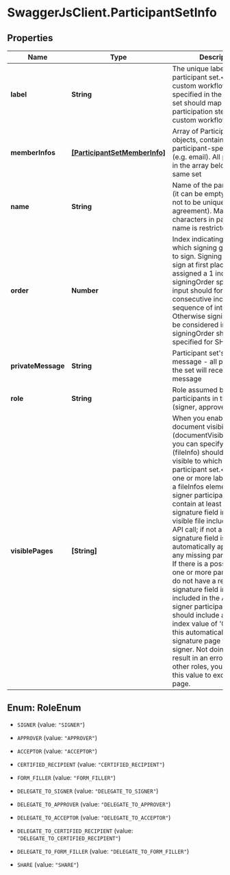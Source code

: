 # SwaggerJsClient.ParticipantSetInfo

## Properties
Name | Type | Description | Notes
------------ | ------------- | ------------- | -------------
**label** | **String** | The unique label of a participant set.&lt;br&gt;For custom workflows, label specified in the participation set should map it to the participation step in the custom workflow. | [optional] 
**memberInfos** | [**[ParticipantSetMemberInfo]**](ParticipantSetMemberInfo.md) | Array of ParticipantInfo objects, containing participant-specific data (e.g. email). All participants in the array belong to the same set | [optional] 
**name** | **String** | Name of the participant set (it can be empty, but needs not to be unique in a single agreement). Maximum no of characters in participant set name is restricted to 255 | [optional] 
**order** | **Number** | Index indicating position at which signing group needs to sign. Signing group to sign at first place is assigned a 1 index. Different signingOrder specified in input should form a valid consecutive increasing sequence of integers. Otherwise signingOrder will be considered invalid. No signingOrder should be specified for SHARE role | [optional] 
**privateMessage** | **String** | Participant set&#39;s private message - all participants in the set will receive the same message | [optional] 
**role** | **String** | Role assumed by all participants in the set (signer, approver etc.) | [optional] 
**visiblePages** | **[String]** | When you enable limited document visibility (documentVisibilityEnabled), you can specify which file (fileInfo) should be made visible to which specific participant set.&lt;br&gt;Specify one or more label values of a fileInfos element.&lt;br&gt;Each signer participant sets must contain at least one required signature field in at least one visible file included in this API call; if not a page with a signature field is automatically appended for any missing participant sets. If there is a possibility that one or more participant sets do not have a required signature field in the files included in the API call, all signer participant sets should include a special index value of &#39;0&#39; to make this automatically appended signature page visible to the signer. Not doing so may result in an error. For all other roles, you may omit this value to exclude this page. | [optional] 


<a name="RoleEnum"></a>
## Enum: RoleEnum


* `SIGNER` (value: `"SIGNER"`)

* `APPROVER` (value: `"APPROVER"`)

* `ACCEPTOR` (value: `"ACCEPTOR"`)

* `CERTIFIED_RECIPIENT` (value: `"CERTIFIED_RECIPIENT"`)

* `FORM_FILLER` (value: `"FORM_FILLER"`)

* `DELEGATE_TO_SIGNER` (value: `"DELEGATE_TO_SIGNER"`)

* `DELEGATE_TO_APPROVER` (value: `"DELEGATE_TO_APPROVER"`)

* `DELEGATE_TO_ACCEPTOR` (value: `"DELEGATE_TO_ACCEPTOR"`)

* `DELEGATE_TO_CERTIFIED_RECIPIENT` (value: `"DELEGATE_TO_CERTIFIED_RECIPIENT"`)

* `DELEGATE_TO_FORM_FILLER` (value: `"DELEGATE_TO_FORM_FILLER"`)

* `SHARE` (value: `"SHARE"`)




